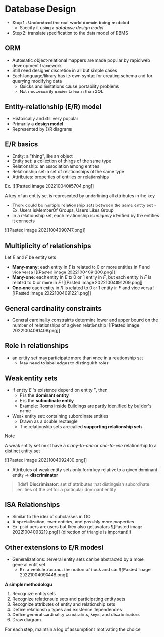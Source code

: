 # Database Design

- Step 1 : Understand the real-world domain being modeled
	- Specify it using a *database design model*
- Step 2: translate specification to the data model of DBMS

## ORM
- Automatic object-relational mappers are made popular by rapid web development framework
- Still need designer discretion in all but simple cases
- Each language/library has its own syntax for creating schema and for querying modifying data
	- Quicks and limitations cause portability problems
	- Not neccessarily easier to learn than SQL

## Entity-relationship (E/R) model

- Historically and still very popular 
- Primarily a **design model**
- Represented by E/R diagrams 

## E/R basics
- Entity: a "thing", like an object
- Entity set: a collection of things of the same type
- Relationship: an association among entities
- Relationship set: a set of relationships of the same type 
- Attributes: properties of entities or relationships

Ex.
![[Pasted image 20221004085704.png]]

A key of an entity set is represented by underlining all attributes in the key

- There could be multiple relationship sets between the same entity set
		- Ex. Users isMemberOf Groups, Users Likes Group
- In a relationship set, each relationship is *uniquely* idenfied by the entities it connects

![[Pasted image 20221004090747.png]]

## Multiplicity of relationships

Let $E$ and $F$ be entity sets

- **Many-many**: each entity in $E$ is related to 0 or more entities in $F$ and vice versa
![[Pasted image 20221004091200.png]]
- **Many-one**: each entity in $E$ to 0 or 1 entity in $F$, but each entity in $F$ is related to 0 or more in $E$
![[Pasted image 20221004091209.png]]
- **One-one**  each entity in $R$ is related to 0 or 1 entity in $F$ and vice versa
![[Pasted image 20221004091221.png]]

## General cardinality constraints

- General cardinality constraints determine lower and upper bound on the number of relationships of a given relationship
![[Pasted image 20221004091409.png]]

## Role in relationships
- an entity set may participate more than once in a relationship set
	- May need to label edges to distinguish roles

## Weak entity sets
- If entity $E$ 's existence depend on entity $F$, then
	- F is the **dominant entity**
	- $E$ is the **subordinate entity**
	- Example: Rooms inside Buildings are partly identified by builder's name
- Weak entity set: containing subordinate entities 
	- Drawn as a double rectangle 
	- The relationship sets are called **supporting relationship sets**

> [!note]
> A weak entity set must have a *many-to-one* or *one-to-one* relationship to a distinct entity set

![[Pasted image 20221004092400.png]]


- Attributes of weak entity sets only form key relative to a given dominant entity → **discriminator**

> [!def] 
> **Discriminator**: set of attributes that distinguish subordinate entities of the set for a particular dominant entity 

## ISA Relationships
- Similar to the idea of subclasses in OO
- A specialization, ewer entities, and possibly more properties
- Ex. paid uers are users but they also get avatars
![[Pasted image 20221004093219.png]]
(direction of triangle is important!!)

## Other extensions to E/R modesl
- Generalizations: serveral entity sets can be abstracted by a more general entit set
	- Ex. a vehicle abstract the notion of truck and car
![[Pasted image 20221004093448.png]]


**A simple methodologu**
1. Recognize entity sets
2. Recognize relationsuip sets and participating entity sets
3. Recognize attributes of entity and relationship sets
4. Define relationship types and existence dependencies
5. Define general cardinality constraints, keys, and discriminators
6. Draw diagram.

For each step, maintain a log of assumptions motivating the choice


